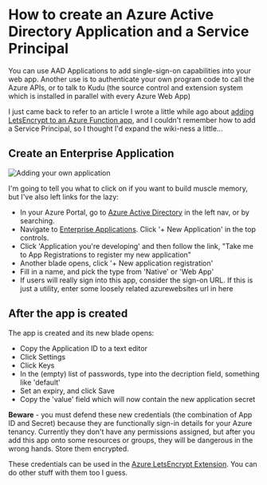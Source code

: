 # How to create an Azure Active Directory Application and a Service Principal

You can use AAD Applications to add single-sign-on capabilities into your web app. Another use is to authenticate your own program code to call the Azure APIs, or to talk to Kudu (the source control and extension system which is installed in parallel with every Azure Web App)

I just came back to refer to an article I wrote a little while ago about [adding LetsEncrypt to an Azure Function app][adding-le], and I couldn't remember how to add a Service Principal, so I thought I'd expand the wiki-ness a little...

[adding-le]: ./adding-letsencrypt-to-an-azure-function-app-using-another-azure-function-app

## Create an Enterprise Application

![Adding your own application](./posts/how-to-create-an-azure-active-directory-application/add-application.png)

I'm going to tell you what to click on if you want to build muscle memory, but I've also left links for the lazy:

 * In your Azure Portal, go to [Azure Active Directory][aad] in the left nav, or by searching.
 * Navigate to [Enterprise Applications][ea]. Click '+ New Application' in the top controls.
 * Click 'Application you're developing' and then follow the link, "Take me to App Registrations to register my new application"
 * Another blade opens, click '+ New application registration'
 * Fill in a name, and pick the type from 'Native' or 'Web App'
 * If users will really sign into this app, consider the sign-on URL. If this is just a utility, enter some loosely related azurewebsites url in here
 
## After the app is created

The app is created and its new blade opens:

 * Copy the Application ID to a text editor
 * Click Settings
 * Click Keys
 * In the (empty) list of passwords, type into the decription field, something like 'default'
 * Set an expiry, and click Save
 * Copy the 'value' field which will now contain the new application secret
 
**Beware** - you must defend these new credentials (the combination of App ID and Secret) because they are functionally sign-in details for your Azure tenancy. Currently they don't have any permissions assigned, but after you add this app onto some resources or groups, they will be dangerous in the wrong hands. Store them encrypted.

These credentials can be used in the [Azure LetsEncrypt Extension][adding-le]. You can do other stuff with them too I guess.

[aad]: https://portal.azure.com/#blade/Microsoft_AAD_IAM/ActiveDirectoryMenuBlade/Overview
[ea]: https://portal.azure.com/#blade/Microsoft_AAD_IAM/StartboardApplicationsMenuBlade/AllApps/menuId/
